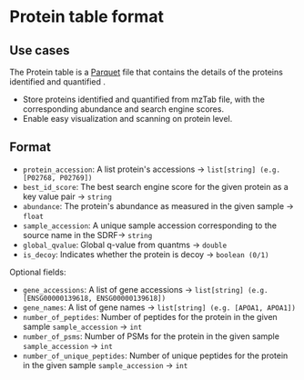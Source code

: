 # Protein table format

## Use cases

The Protein table is a [Parquet](https://github.com/apache/parquet-format) file that contains the details of the proteins identified and quantified .

- Store proteins identified and quantified from mzTab file, with the corresponding abundance and search engine scores.
- Enable easy visualization and scanning on protein level.

## Format

- `protein_accession`: A list protein's accessions -> `list[string] (e.g. [P02768, P02769])`
- `best_id_score`: The best search engine score for the given protein as a key value pair -> `string`
- `abundance`: The protein's abundance as measured in the given sample -> `float`
- `sample_accession`: A unique sample accession corresponding to the source name in the SDRF-> `string`
- `global_qvalue`: Global q-value from quantms -> `double`
- `is_decoy`: Indicates whether the protein is decoy -> `boolean (0/1)`

Optional fields:

- `gene_accessions`: A list of gene accessions -> `list[string] (e.g. [ENSG00000139618, ENSG00000139618])`
- `gene_names`: A list of gene names -> `list[string] (e.g. [APOA1, APOA1])`
- `number_of_peptides`: Number of peptides for the protein in the given sample `sample_accession` -> `int`
- `number_of_psms`: Number of PSMs for the protein in the given sample `sample_accession` -> `int`
- `number_of_unique_peptides`: Number of unique peptides for the protein in the given sample `sample_accession` -> `int`